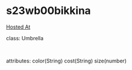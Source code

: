 # s23wb00bikkina
[Hosted At](https://s23wb00bikkina.onrender.com)

class: Umbrella

 

attributes:
color(String)
cost(String)
size(number)
